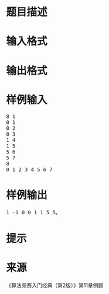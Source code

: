 

# 题目描述



# 输入格式



# 输出格式



# 样例输入


<pre>8 1
0 1 
0 2 
0 3 
1 4 
1 5 
5 6 
5 7
8
0 1 2 3 4 5 6 7 </pre>

# 样例输出


<pre>1 -1 0 0 1 1 5 5。 
</pre>

# 提示



# 来源


<p>
《算法竞赛入门经典（第2版）》第11章例题
</p>
